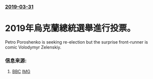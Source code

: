 ### [2019-03-31](/news/2019/03/31/index.md)

##### 
# 2019年烏克蘭總統選舉進行投票。 

Petro Poroshenko is seeking re-election but the surprise front-runner is comic Volodymyr Zelenskiy.


### 信息来源:

1. [BBC](https://www.bbc.co.uk/news/world-europe-47763176) [IMG](https://ichef.bbci.co.uk/images/ic/1024x576/p07530js.jpg)
